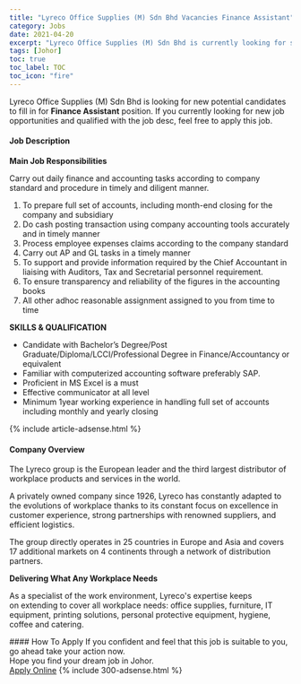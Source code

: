 ```yaml
---
title: "Lyreco Office Supplies (M) Sdn Bhd Vacancies Finance Assistant" 
category: Jobs 
date: 2021-04-20 
excerpt: "Lyreco Office Supplies (M) Sdn Bhd is currently looking for suitable person to fill in the Finance Assistant which based in Johor" 
tags: [Johor] 
toc: true 
toc_label: TOC 
toc_icon: "fire" 
--- 
```


<p>Lyreco Office Supplies (M) Sdn Bhd is looking for new potential candidates to fill in for <b>Finance Assistant</b> position. If you currently looking for new job opportunities and qualified with the job desc, feel free to apply this job.
</p><div><div><h4>Job Description</h4></div><div><div><span><div><p><strong>Main Job Responsibilities</strong></p><p>Carry out daily finance and accounting tasks according to company standard and procedure in timely and diligent manner.</p><ol><li>To prepare full set of accounts, including month-end closing for the company and subsidiary</li><li>Do cash posting transaction using company accounting tools accurately and in timely manner</li><li>Process employee expenses claims according to the company standard</li><li>Carry out AP and GL tasks in a timely manner</li><li>To support and provide information required by the Chief Accountant in liaising with Auditors, Tax and Secretarial personnel requirement.</li><li>To ensure transparency and reliability of the figures in the accounting books</li><li>All other adhoc reasonable assignment assigned to you from time to time</li></ol><p><strong>SKILLS &amp; QUALIFICATION</strong></p><ul><li>Candidate with Bachelor&#8217;s Degree/Post Graduate/Diploma/LCCI/Professional Degree in Finance/Accountancy or equivalent</li><li>Familiar with computerized accounting software preferably SAP.</li><li>Proficient in MS Excel is a must</li><li>Effective communicator at all level</li><li>Minimum 1year working experience in handling full set of accounts including monthly and yearly closing</li></ul></div></span></div></div></div> 
{% include article-adsense.html %} 
<div><div><h4>Company Overview</h4></div><div><div><span><div><p>The Lyreco group is the European leader and the third largest distributor of workplace products and services in the world.&#160;</p><p>A privately owned company since 1926, Lyreco has constantly adapted to the evolutions of workplace thanks to its constant focus on excellence in customer experience, strong partnerships with renowned suppliers, and efficient logistics.&#160;</p><p>The group directly operates in 25 countries in Europe and Asia and covers 17 additional markets on 4 continents through a network of distribution partners.</p><p><strong>Delivering What Any Workplace Needs</strong></p><p>As a specialist of the work environment, Lyreco's expertise keeps on&#160;extending&#160;to cover&#160;all workplace needs: office supplies, furniture, IT equipment, printing solutions, personal protective equipment, hygiene, coffee and catering.</p></div></span></div></div></div> 
#### How To Apply 
If you confident and feel that this job is suitable to you, go ahead take your action now. <br/> 
Hope you find your dream job in Johor. <br/> 
<a href="https://www.jobstreet.com.my/en/job/finance-assistant-4543289?jobId=jobstreet-my-job-4543289&" class="btn btn--info" target="_blank" rel="nofollow noopenner">Apply Online</a> 
{% include 300-adsense.html %} 